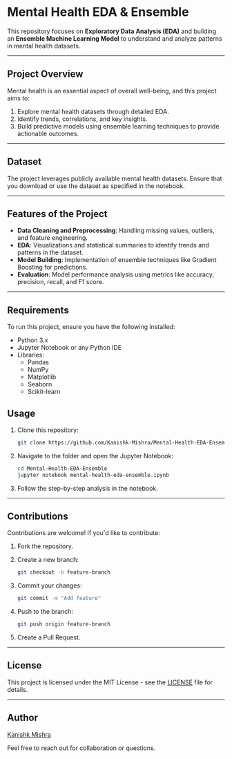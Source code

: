 # Mental Health EDA & Ensemble

This repository focuses on **Exploratory Data Analysis (EDA)** and building an **Ensemble Machine Learning Model** to understand and analyze patterns in mental health datasets.

---

## Project Overview

Mental health is an essential aspect of overall well-being, and this project aims to:

1. Explore mental health datasets through detailed EDA.
2. Identify trends, correlations, and key insights.
3. Build predictive models using ensemble learning techniques to provide actionable outcomes.

---

## Dataset

The project leverages publicly available mental health datasets. Ensure that you download or use the dataset as specified in the notebook.

---

## Features of the Project

- **Data Cleaning and Preprocessing**: Handling missing values, outliers, and feature engineering.
- **EDA**: Visualizations and statistical summaries to identify trends and patterns in the dataset.
- **Model Building**: Implementation of ensemble techniques like Gradient Boosting for predictions.
- **Evaluation**: Model performance analysis using metrics like accuracy, precision, recall, and F1 score.

---

## Requirements

To run this project, ensure you have the following installed:

- Python 3.x
- Jupyter Notebook or any Python IDE
- Libraries:
  - Pandas
  - NumPy
  - Matplotlib
  - Seaborn
  - Scikit-learn

## Usage

1. Clone this repository:

   ```bash
   git clone https://github.com/Kanishk-Mishra/Mental-Health-EDA-Ensemble.git
   ```

2. Navigate to the folder and open the Jupyter Notebook:

   ```bash
   cd Mental-Health-EDA-Ensemble
   jupyter notebook mental-health-eda-ensemble.ipynb
   ```

3. Follow the step-by-step analysis in the notebook.

---

## Contributions

Contributions are welcome! If you'd like to contribute:

1. Fork the repository.
2. Create a new branch:

   ```bash
   git checkout -b feature-branch
   ```

3. Commit your changes:

   ```bash
   git commit -m "Add feature"
   ```

4. Push to the branch:

   ```bash
   git push origin feature-branch
   ```

5. Create a Pull Request.

---

## License

This project is licensed under the MIT License - see the [LICENSE](LICENSE) file for details.

---

## Author

[Kanishk Mishra](https://github.com/Kanishk-Mishra)  

Feel free to reach out for collaboration or questions.

